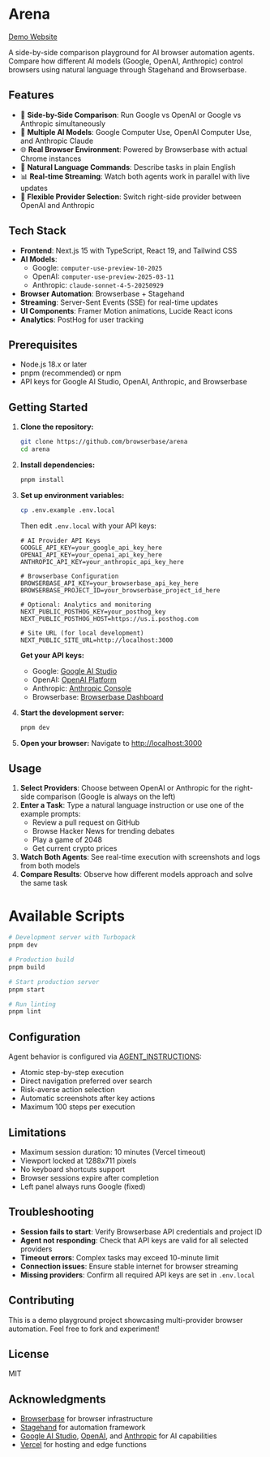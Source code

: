 # Arena

[Demo Website](https://arena.browserbase.com)

A side-by-side comparison playground for AI browser automation agents. Compare how different AI models (Google, OpenAI, Anthropic) control browsers using natural language through Stagehand and Browserbase.

## Features

- 🥊 **Side-by-Side Comparison**: Run Google vs OpenAI or Google vs Anthropic simultaneously
- 🤖 **Multiple AI Models**: Google Computer Use, OpenAI Computer Use, and Anthropic Claude
- 🌐 **Real Browser Environment**: Powered by Browserbase with actual Chrome instances
- 🎯 **Natural Language Commands**: Describe tasks in plain English
- 📊 **Real-time Streaming**: Watch both agents work in parallel with live updates
- 🔄 **Flexible Provider Selection**: Switch right-side provider between OpenAI and Anthropic

## Tech Stack

- **Frontend**: Next.js 15 with TypeScript, React 19, and Tailwind CSS
- **AI Models**:
  - Google: `computer-use-preview-10-2025`
  - OpenAI: `computer-use-preview-2025-03-11`
  - Anthropic: `claude-sonnet-4-5-20250929`
- **Browser Automation**: Browserbase + Stagehand
- **Streaming**: Server-Sent Events (SSE) for real-time updates
- **UI Components**: Framer Motion animations, Lucide React icons
- **Analytics**: PostHog for user tracking

## Prerequisites

- Node.js 18.x or later
- pnpm (recommended) or npm
- API keys for Google AI Studio, OpenAI, Anthropic, and Browserbase

## Getting Started

1. **Clone the repository:**
   ```bash
   git clone https://github.com/browserbase/arena
   cd arena
   ```

2. **Install dependencies:**
   ```bash
   pnpm install
   ```

3. **Set up environment variables:**
   ```bash
   cp .env.example .env.local
   ```

   Then edit `.env.local` with your API keys:
   ```env
   # AI Provider API Keys
   GOOGLE_API_KEY=your_google_api_key_here
   OPENAI_API_KEY=your_openai_api_key_here
   ANTHROPIC_API_KEY=your_anthropic_api_key_here

   # Browserbase Configuration
   BROWSERBASE_API_KEY=your_browserbase_api_key_here
   BROWSERBASE_PROJECT_ID=your_browserbase_project_id_here

   # Optional: Analytics and monitoring
   NEXT_PUBLIC_POSTHOG_KEY=your_posthog_key
   NEXT_PUBLIC_POSTHOG_HOST=https://us.i.posthog.com

   # Site URL (for local development)
   NEXT_PUBLIC_SITE_URL=http://localhost:3000
   ```

   **Get your API keys:**
   - Google: [Google AI Studio](https://aistudio.google.com/apikey)
   - OpenAI: [OpenAI Platform](https://platform.openai.com/api-keys)
   - Anthropic: [Anthropic Console](https://console.anthropic.com/)
   - Browserbase: [Browserbase Dashboard](https://www.browserbase.com/overview)

4. **Start the development server:**
   ```bash
   pnpm dev
   ```

5. **Open your browser:**
   Navigate to [http://localhost:3000](http://localhost:3000)

## Usage

1. **Select Providers**: Choose between OpenAI or Anthropic for the right-side comparison (Google is always on the left)
2. **Enter a Task**: Type a natural language instruction or use one of the example prompts:
   - Review a pull request on GitHub
   - Browse Hacker News for trending debates
   - Play a game of 2048
   - Get current crypto prices
3. **Watch Both Agents**: See real-time execution with screenshots and logs from both models
4. **Compare Results**: Observe how different models approach and solve the same task

# Available Scripts

```bash
# Development server with Turbopack
pnpm dev

# Production build
pnpm build

# Start production server
pnpm start

# Run linting
pnpm lint
```

## Configuration

Agent behavior is configured via [AGENT_INSTRUCTIONS](app/constants/prompt.ts):
- Atomic step-by-step execution
- Direct navigation preferred over search
- Risk-averse action selection
- Automatic screenshots after key actions
- Maximum 100 steps per execution

## Limitations

- Maximum session duration: 10 minutes (Vercel timeout)
- Viewport locked at 1288x711 pixels
- No keyboard shortcuts support
- Browser sessions expire after completion
- Left panel always runs Google (fixed)

## Troubleshooting

- **Session fails to start**: Verify Browserbase API credentials and project ID
- **Agent not responding**: Check that API keys are valid for all selected providers
- **Timeout errors**: Complex tasks may exceed 10-minute limit
- **Connection issues**: Ensure stable internet for browser streaming
- **Missing providers**: Confirm all required API keys are set in `.env.local`

## Contributing

This is a demo playground project showcasing multi-provider browser automation. Feel free to fork and experiment!

## License

MIT

## Acknowledgments

- [Browserbase](https://browserbase.com) for browser infrastructure
- [Stagehand](https://github.com/browserbasehq/stagehand) for automation framework
- [Google AI Studio](https://aistudio.google.com/), [OpenAI](https://openai.com/), and [Anthropic](https://anthropic.com/) for AI capabilities
- [Vercel](https://vercel.com) for hosting and edge functions